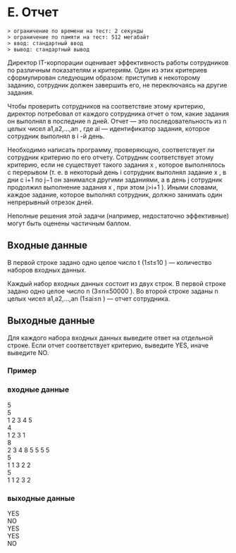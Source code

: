 # E. Отчет
    > ограничение по времени на тест: 2 секунды
    > ограничение по памяти на тест: 512 мегабайт
    > ввод: стандартный ввод
    > вывод: стандартный вывод

Директор IT-корпорации оценивает эффективность работы сотрудников по различным показателям и критериям. Один из этих критериев сформулирован следующим образом: приступив к некоторому заданию, сотрудник должен завершить его, не переключаясь на другие задания.

Чтобы проверить сотрудников на соответствие этому критерию, директор потребовал от каждого сотрудника отчет о том, какие задания он выполнял в последние n
 дней. Отчет — это последовательность из n
 целых чисел a1,a2,…,an
, где ai
 — идентификатор задания, которое сотрудник выполнял в i
-й день.

Необходимо написать программу, проверяющую, соответствует ли сотрудник критерию по его отчету. Сотрудник соответствует этому критерию, если не существует такого задания x
, которое выполнялось с перерывом (т. е. в некоторый день i
 сотрудник выполнял задание x
, в дни с i+1
 по j−1
 он занимался другими заданиями, а в день j
 сотрудник продолжил выполнение задания x
, при этом j>i+1
). Иными словами, каждое задание, которое выполнял сотрудник, должно занимать один непрерывный отрезок дней.

Неполные решения этой задачи (например, недостаточно эффективные) могут быть оценены частичным баллом.

## Входные данные
В первой строке задано одно целое число t
 (1≤t≤10
) — количество наборов входных данных.

Каждый набор входных данных состоит из двух строк. В первой строке задано одно целое число n
 (3≤n≤50000
). Во второй строке заданы n
 целых чисел a1,a2,…,an
 (1≤ai≤n
) — отчет сотрудника.

## Выходные данные
Для каждого набора входных данных выведите ответ на отдельной строке. Если отчет соответствует критерию, выведите YES, иначе выведите NO.

### Пример
### входные данные
5  
5  
1 2 3 4 5  
4  
1 2 3 1  
8  
2 3 4 8 5 5 5 5  
5  
1 1 3 2 2  
5  
1 1 2 3 2  

### выходные данные
YES  
NO  
YES  
YES  
NO  
